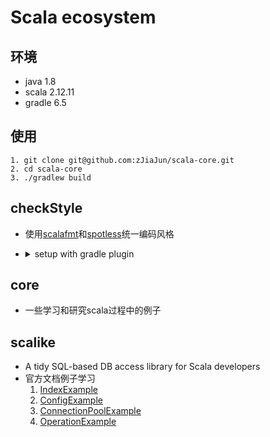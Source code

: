 # Scala ecosystem

## 环境
  * java 1.8
  * scala 2.12.11
  * gradle 6.5
  
## 使用

  ```
  1. git clone git@github.com:zJiaJun/scala-core.git
  2. cd scala-core
  3. ./gradlew build
  ```
  
## checkStyle
   * 使用[scalafmt](https://scalameta.org/scalafmt/)和[spotless](https://github.com/diffplug/spotless/tree/main/plugin-gradle#scalafmt)统一编码风格
   
   * <details><summary>setup with gradle plugin</summary>
   
        ```
        buildscript {
            dependencies {
                classpath "com.diffplug.spotless:spotless-plugin-gradle:$versions.spotlessPlugin"
            }
        }
        
        apply plugin: "com.diffplug.gradle.spotless"
        spotless {
            scala {
                target '**/*.scala'
                scalafmt("$versions.scalafmt").configFile('checkstyle/.scalafmt.conf')
            }
        }
        ```
        
        ```
        spotlessPlugin.version = 3.28.1
        scalafmt.version = 1.5.1
        具体请看build.gradle和dependencies.gradle
        ```
  </details>

    
## core
  * 一些学习和研究scala过程中的例子
  
## scalike
  * A tidy SQL-based DB access library for Scala developers
  * 官方文档例子学习
    1. [IndexExample](https://github.com/zjiajun/scala-core/blob/master/scalike/src/main/scala/com/github/zjiajun/scalike/IndexExample.scala)
    2. [ConfigExample](https://github.com/zjiajun/scala-core/blob/master/scalike/src/main/scala/com/github/zjiajun/scalike/ConfigExample.scala)
    3. [ConnectionPoolExample](https://github.com/zjiajun/scala-core/blob/master/scalike/src/main/scala/com/github/zjiajun/scalike/ConnectionPoolExample.scala)
    4. [OperationExample](https://github.com/zjiajun/scala-core/blob/master/scalike/src/main/scala/com/github/zjiajun/scalike/OperationExample.scala)